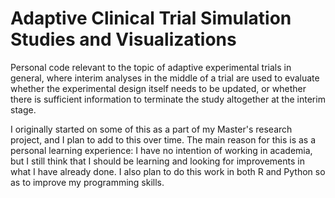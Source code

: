 # Adaptive Clinical Trial Simulation Studies and Visualizations

Personal code relevant to the topic of adaptive experimental trials in general,
where interim analyses in the middle of a trial are used to evaluate whether
the experimental design itself needs to be updated, or whether there is sufficient 
information to terminate the study altogether at the interim stage.

I originally started on some of this as a part of my Master's research project, 
and I plan to add to this over time. The main reason for this is as a personal 
learning experience: I have no intention of working in academia, but I still think
that I should be learning and looking for improvements in what I have already
done. I also plan to do this work in both R and Python so as to improve my 
programming skills. 
